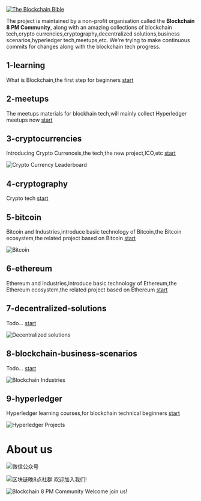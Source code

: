 <a href="https://github.com/the-blockchain-bible/readme"><img src="https://raw.githubusercontent.com/the-blockchain-bible/readme/master/assets/logo.png" alt="The Blockchain Bible" /></a>

The project is maintained by a non-profit organisation called the **Blockchain 8 PM Community**, along with an amazing collections of blockchain tech,crypto currencies,cryptography,decentralized solutions,business scenarios,hyperledger tech,meetups,etc. We're trying to make continuous commits for changes along with the blockchain tech progress.

## 1-learning

What is Blockchain,the first step for beginners  [start](https://github.com/the-blockchain-bible/readme/tree/master/1-learning)

## 2-meetups
The meetups materials for blockhain tech,will mainly collect Hyperledger meetups now [start](https://github.com/the-blockchain-bible/readme/tree/master/2-meetups)

## 3-cryptocurrencies

Introducing Crypto Currenceis,the tech,the new project,ICO,etc  [start](https://github.com/the-blockchain-bible/readme/tree/master/3-cryptocurrencies)

![Crypto Currency Leaderboard](https://raw.githubusercontent.com/the-blockchain-bible/readme/master/assets/cryptocurrency.png)

## 4-cryptography

Crypto tech  [start](https://github.com/the-blockchain-bible/readme/tree/master/4-cryptography)

## 5-bitcoin

Bitcoin and Industries,introduce basic technology of Bitcoin,the Bitcoin ecosystem,the related project based on Bitcoin  [start](https://github.com/the-blockchain-bible/readme/tree/master/5-bitcoin)

![Bitcoin](https://raw.githubusercontent.com/the-blockchain-bible/readme/master/assets/bitcoin.png)

## 6-ethereum

Ethereum and Industries,introduce basic technology of Ethereum,the Ethereum ecosystem,the related project based on Ethereum  [start](https://github.com/the-blockchain-bible/readme/tree/master/6-ethereum)

## 7-decentralized-solutions

Todo...  [start](https://github.com/the-blockchain-bible/readme/tree/master/7-decentralized-solutions)

![Decentralized solutions](https://raw.githubusercontent.com/the-blockchain-bible/readme/master/assets/home.png)

## 8-blockchain-business-scenarios

Todo...  [start](https://github.com/the-blockchain-bible/readme/tree/master/8-blockchain-business-scenarios)

![Blockchain Industries](https://raw.githubusercontent.com/the-blockchain-bible/readme/master/assets/blockchain%26industies.png)

## 9-hyperledger

Hyperledger learning courses,for blockchain technical beginners  [start](https://github.com/the-blockchain-bible/readme/tree/master/9-hyperledger)

![Hyperledger Projects](https://raw.githubusercontent.com/the-blockchain-bible/readme/master/assets/hyperledger.png)

# About us

![微信公众号](https://raw.githubusercontent.com/the-blockchain-bible/readme/master/assets/official.png)

![区块链晚8点社群](http://mp.weixin.qq.com/s/6LUlhJNCbZRZcq0IvSntsg) 欢迎加入我们!

![Blockchain 8 PM Community](http://mp.weixin.qq.com/s/6LUlhJNCbZRZcq0IvSntsg) Welcome join us!
